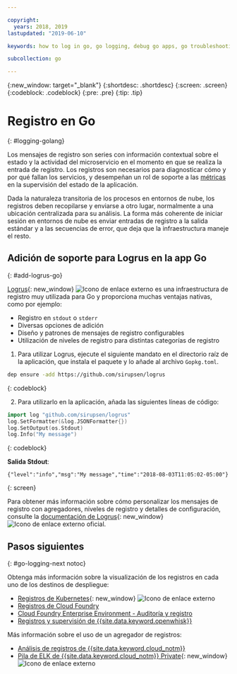```yaml
---

copyright:
  years: 2018, 2019
lastupdated: "2019-06-10"

keywords: how to log in go, go logging, debug go apps, go troubleshooting, logrus go, go stdout

subcollection: go

---
```


{:new_window: target="_blank"}
{:shortdesc: .shortdesc}
{:screen: .screen}
{:codeblock: .codeblock}
{:pre: .pre}
{:tip: .tip}

# Registro en Go
{: #logging-golang}

Los mensajes de registro son series con información contextual sobre el estado y la actividad del microservicio en el momento en que se realiza la entrada de registro. Los registros son necesarios para diagnosticar cómo y por qué fallan los servicios, y desempeñan un rol de soporte a las [métricas](/docs/go?topic=go-go-appmetrics) en la supervisión del estado de la aplicación.

Dada la naturaleza transitoria de los procesos en entornos de nube, los registros deben recopilarse y enviarse a otro lugar, normalmente a una ubicación centralizada para su análisis. La forma más coherente de iniciar sesión en entornos de nube es enviar entradas de registro a la salida estándar y a las secuencias de error, que deja que la infraestructura maneje el resto.

## Adición de soporte para Logrus en la app Go
{: #add-logrus-go}

[Logrus](https://github.com/sirupsen/logrus){: new_window} ![Icono de enlace externo](../icons/launch-glyph.svg "Icono de enlace externo") es una infraestructura de registro muy utilizada para Go y proporciona muchas ventajas nativas, como por ejemplo: 
 * Registro en `stdout` o `stderr`
 * Diversas opciones de adición
 * Diseño y patrones de mensajes de registro configurables
 * Utilización de niveles de registro para distintas categorías de registro

1. Para utilizar Logrus, ejecute el siguiente mandato en el directorio raíz de la aplicación, que instala el paquete y lo añade al archivo `Gopkg.toml`.
  ```bash
  dep ensure -add https://github.com/sirupsen/logrus
  ```
  {: codeblock}

2. Para utilizarlo en la aplicación, añada las siguientes líneas de código:
  ```go
  import log "github.com/sirupsen/logrus"
  log.SetFormatter(&log.JSONFormatter{})
  log.SetOutput(os.Stdout)
  log.Info("My message")
  ```
  {: codeblock}

  **Salida Stdout**:
  ```
  {"level":"info","msg":"My message","time":"2018-08-03T11:05:02-05:00"}
  ```
  {: screen}

Para obtener más información sobre cómo personalizar los mensajes de registro con agregadores, niveles de registro y detalles de configuración, consulte la [documentación de Logrus](https://godoc.org/gopkg.in/Sirupsen/logrus.v0){: new_window} ![Icono de enlace externo](../icons/launch-glyph.svg "Icono de enlace externo") oficial.

## Pasos siguientes
{: #go-logging-next notoc}

Obtenga más información sobre la visualización de los registros en cada uno de los destinos de despliegue:
* [Registros de Kubernetes](https://kubernetes.io/docs/concepts/cluster-administration/logging/#basic-logging-in-kubernetes){: new_window} ![Icono de enlace externo](../icons/launch-glyph.svg "Icono de enlace externo")
* [Registros de Cloud Foundry](/docs/services/CloudLogAnalysis/cfapps?topic=cloudloganalysis-logging_cf_apps)
* [Cloud Foundry Enterprise Environment - Auditoría y registro](/docs/cloud-foundry?topic=cloud-foundry-auditing-logging#auditing-logging)
* [Registros y supervisión de {{site.data.keyword.openwhisk}}](/docs/openwhisk?topic=cloud-functions-logs)

Más información sobre el uso de un agregador de registros:
* [Análisis de registros de {{site.data.keyword.cloud_notm}}](/docs/services/CloudLogAnalysis?topic=cloudloganalysis-log_analysis_ov#log_analysis_ov)
* [Pila de ELK de {{site.data.keyword.cloud_notm}} Private](https://www.ibm.com/support/knowledgecenter/en/SSBS6K_2.1.0.2/manage_metrics/logging_elk.html){: new_window} ![Icono de enlace externo](../icons/launch-glyph.svg "Icono de enlace externo")
